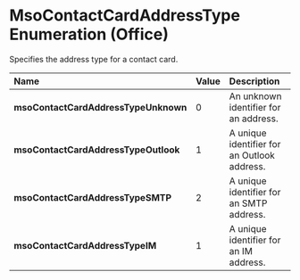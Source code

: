 
# MsoContactCardAddressType Enumeration (Office)

Specifies the address type for a contact card.



|**Name**|**Value**|**Description**|
|:-----|:-----|:-----|
| **msoContactCardAddressTypeUnknown**|0|An unknown identifier for an address.|
| **msoContactCardAddressTypeOutlook**|1|A unique identifier for an Outlook address.|
| **msoContactCardAddressTypeSMTP**|2|A unique identifier for an SMTP address.|
| **msoContactCardAddressTypeIM**|1|A unique identifier for an IM address.|
